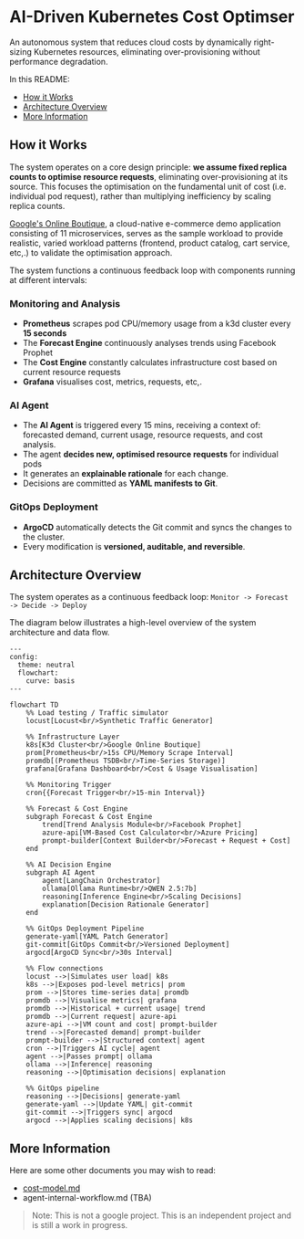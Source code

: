 # AI-Driven Kubernetes Cost Optimser
An autonomous system that reduces cloud costs by dynamically right-sizing Kubernetes
resources, eliminating over-provisioning without performance degradation.

In this README:
* [How it Works](#how-it-works)
* [Architecture Overview](#architecture-overview)
* [More Information](#more-information)
<!--* [Install](#install)-->


## How it Works
The system operates on a core design principle: **we assume fixed replica counts to optimise resource requests**, eliminating over-provisioning at its source. This focuses the optimisation on the fundamental unit of cost (i.e. individual pod request), rather than multiplying inefficiency by scaling replica counts. 

[Google's Online Boutique](https://github.com/GoogleCloudPlatform/microservices-demo), a cloud-native e-commerce demo application consisting of 11 microservices, serves as the sample workload to provide realistic, varied workload patterns (frontend, product catalog, cart service, etc,.) to validate the optimisation approach.

The system functions a continuous feedback loop with components running at different intervals:

### Monitoring and Analysis
* **Prometheus** scrapes pod CPU/memory usage from a k3d cluster every **15 seconds**
* The **Forecast Engine** continuously analyses trends using Facebook Prophet
* The **Cost Engine** constantly calculates infrastructure cost based on current resource requests
* **Grafana** visualises cost, metrics, requests, etc,.

### AI Agent 
* The **AI Agent** is triggered every 15 mins, receiving a context of: forecasted demand, current usage, resource requests, and cost analysis.
* The agent **decides new, optimised resource requests** for individual pods 
* It generates an **explainable rationale** for each change.
* Decisions are committed as **YAML manifests to Git**.

### GitOps Deployment 
* **ArgoCD** automatically detects the Git commit and syncs the changes to the cluster.
* Every modification is **versioned, auditable, and reversible**.

## Architecture Overview
The system operates as a continuous feedback loop: 
```Monitor -> Forecast -> Decide -> Deploy```

The diagram below illustrates a high-level overview of the system architecture and data flow.

```mermaid 
---
config:
  theme: neutral
  flowchart:
    curve: basis
---

flowchart TD
    %% Load testing / Traffic simulator    
    locust[Locust<br/>Synthetic Traffic Generator]

    %% Infrastructure Layer
    k8s[K3d Cluster<br/>Google Online Boutique]
    prom[Prometheus<br/>15s CPU/Memory Scrape Interval]
    promdb[(Prometheus TSDB<br/>Time-Series Storage)]
    grafana[Grafana Dashboard<br/>Cost & Usage Visualisation]

    %% Monitoring Trigger
    cron{{Forecast Trigger<br/>15-min Interval}}

    %% Forecast & Cost Engine
    subgraph Forecast & Cost Engine
        trend[Trend Analysis Module<br/>Facebook Prophet]
        azure-api[VM-Based Cost Calculator<br/>Azure Pricing]
        prompt-builder[Context Builder<br/>Forecast + Request + Cost]
    end

    %% AI Decision Engine
    subgraph AI Agent
        agent[LangChain Orchestrator]
        ollama[Ollama Runtime<br/>QWEN 2.5:7b]
        reasoning[Inference Engine<br/>Scaling Decisions]
        explanation[Decision Rationale Generator]
    end

    %% GitOps Deployment Pipeline
    generate-yaml[YAML Patch Generator]
    git-commit[GitOps Commit<br/>Versioned Deployment]
    argocd[ArgoCD Sync<br/>30s Interval]

    %% Flow connections
    locust -->|Simulates user load| k8s     
    k8s -->|Exposes pod-level metrics| prom
    prom -->|Stores time-series data| promdb
    promdb -->|Visualise metrics| grafana
    promdb -->|Historical + current usage| trend
    promdb -->|Current request| azure-api
    azure-api -->|VM count and cost| prompt-builder
    trend -->|Forecasted demand| prompt-builder
    prompt-builder -->|Structured context| agent
    cron -->|Triggers AI cycle| agent
    agent -->|Passes prompt| ollama
    ollama -->|Inference| reasoning
    reasoning -->|Optimisation decisions| explanation

    %% GitOps pipeline
    reasoning -->|Decisions| generate-yaml
    generate-yaml -->|Update YAML| git-commit
    git-commit -->|Triggers sync| argocd
    argocd -->|Applies scaling decisions| k8s
```
<!--## Install
1. **Start by cloning the repository**
```bash
git clone https://github.com/ianwong123/kubernetes-cost-optimiser.git
cd kubernetes-cost-optimiser
```

2. **Run the installation script**
```bash
./system.sh
```
-->

## More Information
Here are some other documents you may wish to read:
* [cost-model.md](cost-model.md)
* agent-internal-workflow.md (TBA)

> Note: This is not a google project. This is an independent project and is still a work in progress.